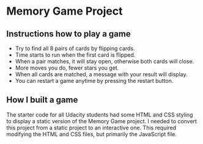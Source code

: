 # Memory Game Project

## Instructions how to play a game
- Try to find all 8 pairs of cards by flipping cards.
- Time starts to run when the first card is flipped.
- When a pair matches, it will stay open, otherwise both cards will close.
- More moves you do, fewer stars you get.
- When all cards are matched, a message with your result will display.
- You can restart a game anytime by pressing the restart button.

## How I built a game
The starter code for all Udacity students had some HTML and CSS styling to display a static version of the Memory Game project. I needed to convert this project from a static project to an interactive one. This required modifying the HTML and CSS files, but primarily the JavaScript file.